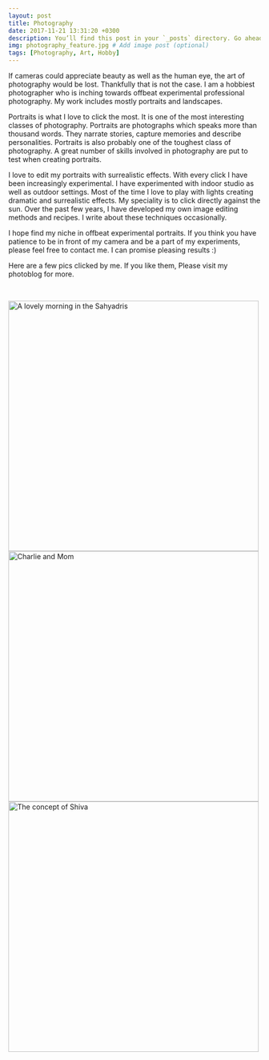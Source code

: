 ```yaml
---
layout: post
title: Photography
date: 2017-11-21 13:31:20 +0300
description: You’ll find this post in your `_posts` directory. Go ahead and edit it and re-build the site to see your changes. # Add post description (optional)
img: photography_feature.jpg # Add image post (optional)
tags: [Photography, Art, Hobby]
---
```

If cameras could appreciate beauty as well as the human eye, the art of photography would be lost. Thankfully that is not the case. I am a hobbiest photographer who is inching towards offbeat experimental professional photography. My work includes mostly portraits and landscapes. 

Portraits is what I love to click the most. It is one of the most interesting classes of photography. Portraits are photographs which speaks more than thousand words. They narrate stories, capture memories and describe personalities. Portraits is also probably one of the toughest class of photography. A great number of skills involved in photography are put to test when creating portraits. <br />

I love to edit my portraits with surrealistic effects. With every click I have been increasingly experimental. I have experimented with indoor studio as well as outdoor settings. Most of the time I love to play with lights creating dramatic and surrealistic effects. My speciality is to click directly against the sun. Over the past few years, I have developed my own image editing methods and recipes. I write about these techniques occasionally.  

I hope find my niche in offbeat experimental portraits. If you think you have patience to be in front of my camera and be a part of my experiments, please feel free to contact me. I can promise pleasing results :)

Here are a few pics clicked by me. If you like them, Please visit my photoblog for more. 

<a href="https://500px.com/rahulnayak"><i class="fa fa-500px fa-2x" aria-hidden="true"></i> </a> &nbsp; &nbsp;

<a href="https://500px.com/rahulnayak">
<img src="https://drscdn.500px.org/photo/227902955/m%3D900/v2?user_id=269543&webp=true&sig=0767793da37c8f8a15453abd459ca100e7cfc9cefbe5ab76ba576d99db25d0c5" alt="A lovely morning in the Sahyadris" style="width: 500px;" align="middle" />
</a>

<a href="https://500px.com/rahulnayak">
<img src="https://drscdn.500px.org/photo/152875311/m%3D900/v2?user_id=269543&webp=true&sig=cbd4fa9c22d730cd251e6b2b8d06fdbed6b8f055127f23160415ec37add1718d" alt="Charlie and Mom" style="width: 500px;" align="middle" />
</a>

<a href="https://500px.com/rahulnayak">
<img src="https://drscdn.500px.org/photo/152476165/m%3D900/v2?user_id=269543&webp=true&sig=c4b10e943f2b1e578af1b66ea8e5169a6a86a3c8b857f0cb5b7a83509e9f0ae8" alt="The concept of Shiva" style="width: 500px;" align="middle" />
</a>


